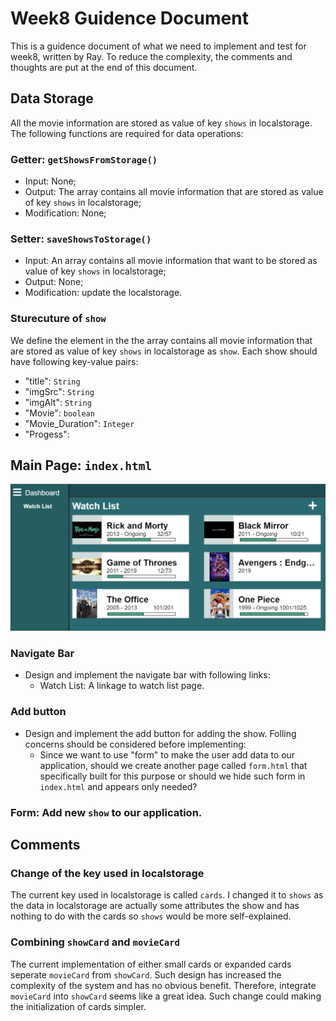 
# Week8 Guidence Document

This is a guidence document of what we need to implement and test for week8, written by Ray. To reduce the complexity, the comments and thoughts are put at the end of this document.

## Data Storage
All the movie information are stored as value of key `shows` in localstorage. The following functions are required for data operations:
### Getter: `getShowsFromStorage()`
- Input: None;
- Output: The array contains all movie information that are stored as value of key `shows` in localstorage;
- Modification: None;
### Setter: `saveShowsToStorage()`
- Input: An array contains all movie information that want to be stored as value of key `shows` in localstorage;
- Output: None;
- Modification: update the localstorage.
### Sturecuture of `show`
We define the element in the the array contains all movie information that are stored as value of key `shows` in localstorage as `show`. Each show should have following key-value pairs:
- "title": `String`
- "imgSrc": `String`
- "imgAlt": `String`
- "Movie": `boolean`
- "Movie_Duration": `Integer`
- "Progess": 

## Main Page: `index.html`
![Mainpage_Picture](img/week8_p1.png)
### Navigate Bar
- Design and implement the navigate bar with following links:
  - Watch List: A linkage to watch list page.
### Add button
- Design and implement the add button for adding the show. Folling concerns should be considered before implementing:
  - Since we want to use "form" to make the user add data to our application, should we create another page called `form.html` that specifically built for this purpose or should we hide such form in `index.html` and appears only needed?
### Form: Add new `show` to our application. 

## Comments
### Change of the key used in localstorage
The current key used in localstorage is called `cards`. I changed it to `shows` as the data in localstorage are actually some attributes the show and has nothing to do with the cards so `shows` would be more self-explained.

### Combining `showCard` and `movieCard`
The current implementation of either small cards or expanded cards seperate `movieCard` from `showCard`. Such design has increased the complexity of the system and has no obvious benefit. Therefore, integrate `movieCard` into `showCard` seems like a great idea. Such change could making the initialization of cards simpler. 

